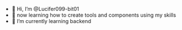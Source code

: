 - 👋 Hi, I’m @Lucifer099-bit01
- 👀 now learning how to create tools and components using my skills
- 🌱 I’m currently learning backend 
<!---
Lucifer099-bit01/Lucifer099-bit01 is a ✨ special ✨ repository because its `README.md` (this file) appears on your GitHub profile.
You can click the Preview link to take a look at your changes.
--->
